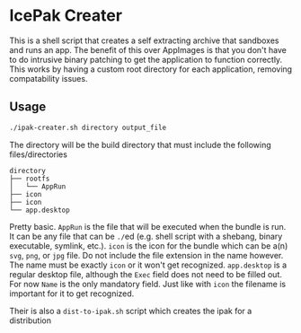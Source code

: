 # IcePak Creater

This is a shell script that creates a self extracting archive that sandboxes and runs an app. The benefit of this over AppImages is that you don't have to do intrusive binary patching to get the application to function correctly. This works by having a custom root directory for each application, removing compatability issues.

## Usage

```sh
./ipak-creater.sh directory output_file
```

The directory will be the build directory that must include the following files/directories

```
directory
├── rootfs
│   └── AppRun
├── icon
├── icon
└── app.desktop
```

Pretty basic. `AppRun` is the file that will be executed when the bundle is run. It can be any file that can be  `./`ed (e.g. shell script with a shebang, binary executable, symlink, etc.). `icon` is the icon for the bundle which can be a(n) `svg`, `png`, or `jpg` file. Do not include the file extension in the name however. The name must be exactly `icon` or it won't get recognized. `app.desktop` is a regular desktop file, although the `Exec` field does not need to be filled out. For now `Name` is the only mandatory field. Just like with `icon` the filename is important for it to get recognized.

Their is also a `dist-to-ipak.sh` script which creates the ipak for a distribution